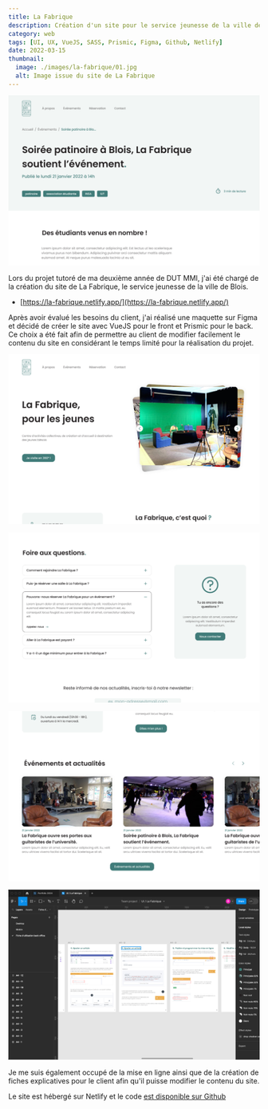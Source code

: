 ```yaml
---
title: La Fabrique
description: Création d'un site pour le service jeunesse de la ville de Blois
category: web
tags: [UI, UX, VueJS, SASS, Prismic, Figma, Github, Netlify]
date: 2022-03-15
thumbnail:
  image: ./images/la-fabrique/01.jpg
  alt: Image issue du site de La Fabrique
---
```


![Image de la page d'accueil du site de La Fabrique](./images/la-fabrique/04.jpg)

Lors du projet tutoré de ma deuxième année de DUT MMI, j'ai été chargé de la création du site de La Fabrique, le service jeunesse de la ville de Blois.

- [https://la-fabrique.netlify.app/](https://la-fabrique.netlify.app/)

Après avoir évalué les besoins du client, j'ai réalisé une maquette sur Figma et décidé de créer le site avec VueJS pour le front et Prismic pour le back. Ce choix a été fait afin de permettre au client de modifier facilement le contenu du site en considérant le temps limité pour la réalisation du projet.

<div class="img-grid">

![Image de la page d'accueil du site de La Fabrique](./images/la-fabrique/01.jpg)

![Image de la page d'accueil du site de La Fabrique](./images/la-fabrique/03.jpg)

![Image de la page d'accueil du site de La Fabrique](./images/la-fabrique/02.jpg)

![Image de la page d'accueil du site de La Fabrique](./images/la-fabrique/06.jpg)

</div>

Je me suis également occupé de la mise en ligne ainsi que de la création de fiches explicatives pour le client afin qu'il puisse modifier le contenu du site.

Le site est hébergé sur Netlify et le code [est disponible sur Github](https://github.com/baptistejouin/la-fabrique-blois)
